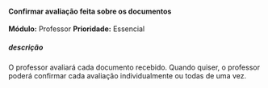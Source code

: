 #### Confirmar avaliação feita sobre os documentos
**Módulo:** Professor
**Prioridade:** Essencial
##### descrição
O professor avaliará cada documento recebido. Quando quiser, o professor poderá confirmar cada avaliação individualmente ou todas de uma vez. 